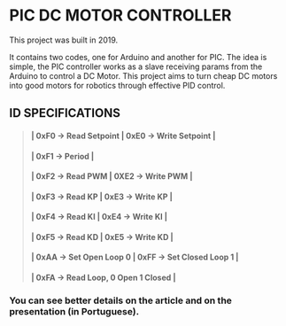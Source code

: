 # **PIC DC MOTOR CONTROLLER**

This project was built in 2019. 

It contains two codes, one for Arduino and another for PIC. The idea is simple, the PIC controller works as a slave receiving params from the Arduino to control a DC Motor. This project aims to turn cheap DC motors into good motors for robotics through effective PID control. 

## ID SPECIFICATIONS
                         
>#### | 0xF0 -> Read Setpoint | 0xE0 -> Write Setpoint |
>#### | 0xF1 -> Period |
>#### | 0xF2 -> Read PWM | 0XE2 -> Write PWM |
>#### | 0xF3 -> Read KP | 0xE3 -> Write KP |
>#### | 0xF4 -> Read KI | 0xE4 -> Write KI |
>#### | 0xF5 -> Read KD | 0xE5 -> Write KD |
>#### | 0xAA -> Set Open Loop 0 | 0xFF -> Set Closed Loop 1 |
>#### | 0xFA -> Read Loop, 0 Open 1 Closed |

### You can see better details on the article and on the presentation (in Portuguese).